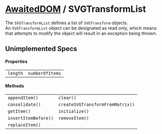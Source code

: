 # [AwaitedDOM](../basic-client/awaited-dom) <span>/</span> SVGTransformList

<div class='overview'>The <code>SVGTransformList</code> defines a list of <code>SVGTransform</code> objects.</div>

<div class='overview'>An <code>SVGTransformList</code> object can be designated as read only, which means that attempts to modify the object will result in an exception being thrown.</div>

## Unimplemented Specs

#### Properties

|     |     |
| --- | --- |
| `length` | `numberOfItems` |

#### Methods

|     |     |
| --- | --- |
| `appendItem()` | `clear()` |
| `consolidate()` | `createSVGTransformFromMatrix()` |
| `getItem()` | `initialize()` |
| `insertItemBefore()` | `removeItem()` |
| `replaceItem()` |  |
